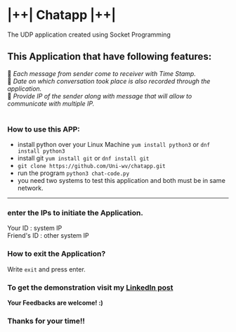 # |++| Chatapp |++|
The UDP application created using Socket Programming

## This Application that have following features:
🔹 *Each message from sender come to receiver with Time Stamp.*<br/>
🔹 *Date on which conversation took place is also recorded through the application.*<br/>
🔹 *Provide IP of the sender along with message that will allow to communicate with multiple IP.*<br/><br/>


### How to use this APP:
- install python over your Linux Machine `yum install python3` or `dnf install python3`
- install git `yum install git` or `dnf install git`
- `git clone https://github.com/Uni-wv/chatapp.git`
- run the program `python3 chat-code.py`
- you need two systems to test this application and both must be in same network.

---

### enter the IPs to initiate the Application.

Your ID : system IP<br/>
Friend's ID : other system IP<br/>

### How to exit the Application?

Write `exit` and press enter.
 
### To get the demonstration visit my [LinkedIn post](https://www.linkedin.com/posts/akanksha-singh-975130171_vimaldaga-righteducation-educationredefine-activity-6764586718436880384-fcCQ)

**Your Feedbacks are welcome! :)**

### Thanks for your time!! 
